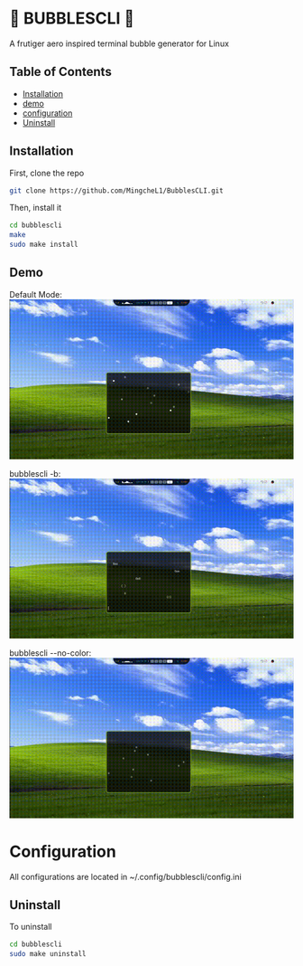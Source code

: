 # 🫧 BUBBLESCLI 🫧

A frutiger aero inspired terminal bubble generator for Linux

## Table of Contents

- [Installation](#installation)
- [demo](#demo)
- [configuration](#configuration)
- [Uninstall](uninstall)

## Installation

First, clone the repo
```bash
git clone https://github.com/MingcheL1/BubblesCLI.git
```

Then, install it
```bash
cd bubblescli
make
sudo make install
```

## Demo

Default Mode:
![Default](demo/bubblescli.gif)

bubblescli -b:
![Big Bubbles](demo/big_bubblescli.gif)

bubblescli --no-color:
![No Color](demo/bubblescli_no_color.gif)
# Configuration

All configurations are located in ~/.config/bubblescli/config.ini

## Uninstall

To uninstall
```bash
cd bubblescli
sudo make uninstall
```
